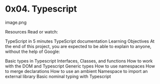 # 0x04. Typescript
 
image.png

Resources
Read or watch:

TypeScript in 5 minutes
TypeScript documentation
Learning Objectives
At the end of this project, you are expected to be able to explain to anyone, without the help of Google:

Basic types in Typescript
Interfaces, Classes, and functions
How to work with the DOM and Typescript
Generic types
How to use namespaces
How to merge declarations
How to use an ambient Namespace to import an external library
Basic nominal typing with Typescript
